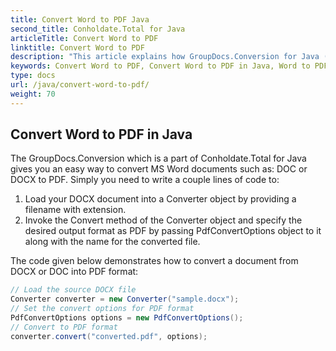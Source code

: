 ```yaml
---
title: Convert Word to PDF Java
second_title: Conholdate.Total for Java
articleTitle: Convert Word to PDF
linktitle: Convert Word to PDF
description: "This article explains how GroupDocs.Conversion for Java (which is a part of Conholdate.Total for Java) supports Word conversion to PDF."
keywords: Convert Word to PDF, Convert Word to PDF in Java, Word to PDF
type: docs
url: /java/convert-word-to-pdf/
weight: 70
---
```


## Convert Word to PDF in Java

The GroupDocs.Conversion which is a part of Conholdate.Total for Java gives you an easy way to convert MS Word documents such as: DOC or DOCX to PDF. Simply you need to write a couple lines of code to:

1. Load your DOCX document into a Converter object by providing a filename with extension.
2. Invoke the Convert method of the Converter object and specify the desired output format as PDF by passing PdfConvertOptions object to it along with the name for the converted file.  
  
The code given below demonstrates how to convert a document from DOCX or DOC into PDF format:


```java
// Load the source DOCX file
Converter converter = new Converter("sample.docx");
// Set the convert options for PDF format
PdfConvertOptions options = new PdfConvertOptions();
// Convert to PDF format
converter.convert("converted.pdf", options);
```












